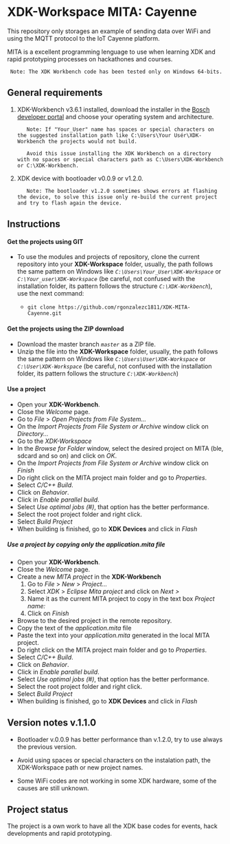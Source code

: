 # XDK-Workspace MITA: Cayenne

This repository only storages an example of sending data over WiFi and using the MQTT protocol to the IoT Cayenne platform.

MITA is a excellent programming lenguage to use when learning XDK and 
rapid prototyping processes on hackathones and courses.

     Note: The XDK Workbench code has been tested only on Windows 64-bits.

## General requirements

1. XDK-Workbench v3.6.1 installed, download the installer in the [Bosch developer portal](https://developer.bosch.com/web/xdk/downloads) and choose your operating system and architecture.
   
          Note: If "Your_User" name has spaces or special characters on the suggested installation path like C:\Users\Your Usér\XDK-Workbench the projects would not build. 
          
          Avoid this issue installing the XDK Workbench on a directory with no spaces or special characters path as C:\Users\XDK-Workbench or C:\XDK-Workbench.

2. XDK device with bootloader v0.0.9 or v1.2.0.
   
          Note: The bootloader v1.2.0 sometimes shows errors at flashing the device, to solve this issue only re-build the current project and try to flash again the device.

## Instructions

#### Get the projects using GIT

* To use the modules and projects of repository, clone the current repository into your **XDK-Workspace** folder, usually, the path follows the same pattern on Windows like *`C:\Users\Your_User\XDK-Workspace`* or *`C:\Your_user\XDK-Workspace`* (be careful, not confused with the installation folder, its pattern follows the structure *`C:\XDK-Workbench`*), use the next command:

     * `git clone https://github.com/rgonzalezc1811/XDK-MITA-Cayenne.git` 
  
#### Get the projects using the ZIP download

* Download the master branch *`master`* as a ZIP file.
* Unzip the file into the **XDK-Workspace** folder, usually, the path follows the same pattern on Windows like *`C:\Users\User\XDK-Workspace`* or *`C:\User\XDK-Workspace`* (be careful, not confused with the installation folder, its pattern follows the structure *`C:\XDK-Workbench`*)

#### Use a project

* Open your **XDK-Workbench**.
* Close the *Welcome* page.
* Go to *File* > *Open Projects from File System...*
* On the *Import Projects from File System or Archive* window click on *Directory...*
* Go to the *XDK-Workspace*
* In the *Browse for Folder* window, select the desired project on MITA (ble, sdcard and so on) and click on *OK*.
* On the *Import Projects from File System or Archive* window click on *Finish*
* Do right click on the MITA project main folder and go to *Properties*.
* Select *C/C++ Build*.
* Click on *Behavior*.
* Click in *Enable parallel build*.
* Select *Use optimal jobs (#)*, that option has the better performance.
* Select the root project folder and right click.
* Select *Build Project*
* When building is finished, go to **XDK Devices** and click in *Flash* 

##### Use a project by copying only the *application.mita* file

* Open your **XDK-Workbench**.
* Close the *Welcome* page.
* Create a new *MITA project* in the **XDK-Workbench**
    1. Go to *File* >  *New* > *Project...*
    2. Select *XDK* > *Eclipse Mita project* and click on *Next >*
    3. Name it as the current MITA project to copy in the text box *Project name:*
    4. Click on *Finish*
* Browse to the desired project in the remote repository.
* Copy the text of the *application.mita* file
* Paste the text into your *application.mita* generated in the local MITA project.
* Do right click on the MITA project main folder and go to *Properties*.
* Select *C/C++ Build*.
* Click on *Behavior*.
* Click in *Enable parallel build*.
* Select *Use optimal jobs (#)*, that option has the better performance.
* Select the root project folder and right click.
* Select *Build Project*
* When building is finished, go to **XDK Devices** and click in *Flash*

## Version notes v.1.1.0

* Bootloader v.0.0.9 has better performance than v.1.2.0, try to use always the previous version.

* Avoid using spaces or special characters on the instalation path, the XDK-Workspace path or new project names.

* Some WiFi codes are not working in some XDK hardware, some of the causes are still unknown.

## Project status

The project is a own work to have all the XDK base codes for events, hack developments and rapid prototyping.